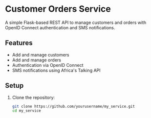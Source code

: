 # Customer Orders Service

A simple Flask-based REST API to manage customers and orders with OpenID Connect authentication and SMS notifications.

## Features

- Add and manage customers
- Add and manage orders
- Authentication via OpenID Connect
- SMS notifications using Africa's Talking API

## Setup

1. Clone the repository:
   ```bash
   git clone https://github.com/yourusername/my_service.git
   cd my_service
